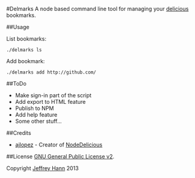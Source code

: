 #Delmarks
A node based command line tool for managing your [delicious](https://delicious.com/obihann) bookmarks.

##Usage

List bookmarks:

    ./delmarks ls
    
Add bookmark:

    ./delmarks add http://github.com/

##ToDo
* Make sign-in part of the script
* Add export to HTML feature
* Publish to NPM
* Add help feature
* Some other stuff...

##Credits
* [ajlopez](https://github.com/ajlopez) - Creator of [NodeDelicious](https://github.com/ajlopez/NodeDelicious)

##License
[GNU General Public License v2](http://www.gnu.org/licenses/gpl-2.0.html).

Copyright [Jeffrey Hann](http://jeffreyhann.ca/) 2013

